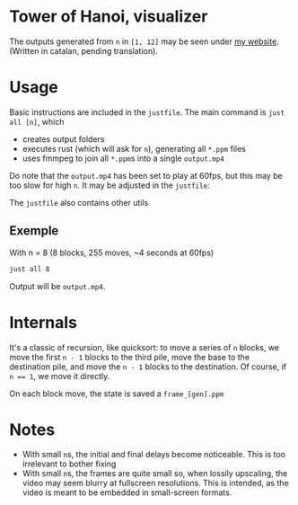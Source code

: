 # Tower of Hanoi, visualizer

The outputs generated from `n` in `[1, 12]` may be seen under [my website](https://amatgil.cat/altres/torres_hanoi). 
(Written in catalan, pending translation).

# Usage
Basic instructions are included in the `justfile`. The main command is `just all [n]`, which 
- creates output folders
- executes rust (which will ask for `n`), generating all `*.ppm` files
- uses fmmpeg to join all `*.ppm`s into a single `output.mp4`

Do note that the `output.mp4` has been set to play at 60fps, but this may be too slow for high `n`.
It may be adjusted in the `justfile`:

The `justfile` also contains other utils 

## Exemple
With n = 8 (8 blocks, 255 moves, ~4 seconds at 60fps)

```bash
just all 8 
```
Output will be `output.mp4`.

# Internals
It's a classic of recursion, like quicksort: to move a series of `n` blocks, we move the first `n - 1`
blocks to the third pile, move the base to the destination pile, and move the `n - 1` blocks to the 
destination. Of course, if `n == 1`, we move it directly.

On each block move, the state is saved a `frame_[gen].ppm`

# Notes
- With small `n`s, the initial and final delays become noticeable. This is too irrelevant to bother fixing
- With small `n`s, the frames are quite small so, when lossily upscaling, the video may seem blurry at fullscreen resolutions.
This is intended, as the video is meant to be embedded in small-screen formats.
